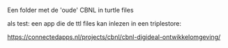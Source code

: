 Een folder met de 'oude' CBNL in turtle files


als test:
een app die de ttl files kan inlezen in een triplestore:

https://connectedapps.nl/projects/cbnl/cbnl-digideal-ontwikkelomgeving/

